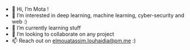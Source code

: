 - 👋 Hi, I’m Mota !
- 👀 I’m interested in deep learning, machine learning, cyber-security and web :)
- 🌱 I’m currently learning stuff
- 💞️ I’m looking to collaborate on any project
- 📫 Reach out on elmouatassim.louhaidia@pm.me :)
